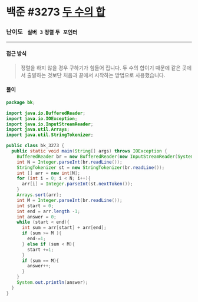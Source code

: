 # 백준 #3273 [두 수의 합](https://www.acmicpc.net/problem/3273)

### 난이도 ` 실버 3` `정렬` `두 포인터`

---

#### 접근 방식

> 정렬을 하지 않을 경우 구하기가 힘들어 집니다. 두 수의 합이기 때문에 같은 곳에서 출발하는 것보단 처음과 끝에서 시작하는 방법으로 사용했습니다.

#### 풀이

```java
package bk;

import java.io.BufferedReader;
import java.io.IOException;
import java.io.InputStreamReader;
import java.util.Arrays;
import java.util.StringTokenizer;

public class bk_3273 {
  public static void main(String[] args) throws IOException {
    BufferedReader br = new BufferedReader(new InputStreamReader(System.in));
    int N = Integer.parseInt(br.readLine());
    StringTokenizer st = new StringTokenizer(br.readLine());
    int [] arr = new int[N];
    for (int i = 0; i < N; i++){
      arr[i] = Integer.parseInt(st.nextToken());
    }
    Arrays.sort(arr);
    int M = Integer.parseInt(br.readLine());
    int start = 0;
    int end = arr.length -1;
    int answer = 0;
    while (start < end){
      int sum = arr[start] + arr[end];
      if (sum >= M ){
        end-=1;
      } else if (sum < M){
        start +=1;
      }
      if (sum == M){
        answer++;
      }
    }
    System.out.println(answer);
  }
}
```

